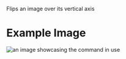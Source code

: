 Flips an image over its vertical axis

# Example Image

![an image showcasing the command in use](/static/images/commands/heavensdoor/heavens%20door%20flop.png)